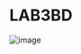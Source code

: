 # LAB3BD
![image](https://github.com/AlexVenem/Lab3FinR/assets/130144087/fd6bb753-8204-4713-8a46-8d2cb58c5cb9)
